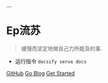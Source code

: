 <!-- _coverpage.md -->

<img src="https://gitee.com/zsy0216/typora-image/raw/master/typora/head2.jpg" alt="head2" style="zoom:25%; border-radius:50%" />

# Ep流苏

> 缓慢而坚定地做自己力所能及的事.

- 运行指令 `docsify serve docs`


[GitHub](https://github.com/zsy0216/)
[Go Blog](/blog/)
[Get Started](#headline "首页")
